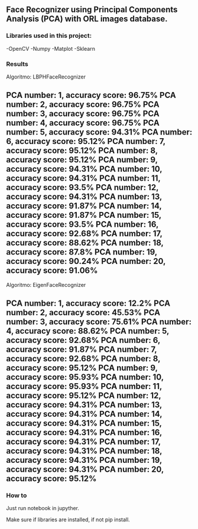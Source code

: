 ## Face Recognizer using Principal Components Analysis (PCA) with ORL images database.

### Libraries used in this project:

-OpenCV
-Numpy
-Matplot
-Sklearn

### Results

Algoritmo:  LBPHFaceRecognizer

PCA number: 1, accuracy score: 96.75%
PCA number: 2, accuracy score: 96.75%
PCA number: 3, accuracy score: 96.75%
PCA number: 4, accuracy score: 96.75%
PCA number: 5, accuracy score: 94.31%
PCA number: 6, accuracy score: 95.12%
PCA number: 7, accuracy score: 95.12%
PCA number: 8, accuracy score: 95.12%
PCA number: 9, accuracy score: 94.31%
PCA number: 10, accuracy score: 94.31%
PCA number: 11, accuracy score: 93.5%
PCA number: 12, accuracy score: 94.31%
PCA number: 13, accuracy score: 91.87%
PCA number: 14, accuracy score: 91.87%
PCA number: 15, accuracy score: 93.5%
PCA number: 16, accuracy score: 92.68%
PCA number: 17, accuracy score: 88.62%
PCA number: 18, accuracy score: 87.8%
PCA number: 19, accuracy score: 90.24%
PCA number: 20, accuracy score: 91.06%
--------------------------------------------------
Algoritmo:  EigenFaceRecognizer

PCA number: 1, accuracy score: 12.2%
PCA number: 2, accuracy score: 45.53%
PCA number: 3, accuracy score: 75.61%
PCA number: 4, accuracy score: 88.62%
PCA number: 5, accuracy score: 92.68%
PCA number: 6, accuracy score: 91.87%
PCA number: 7, accuracy score: 92.68%
PCA number: 8, accuracy score: 95.12%
PCA number: 9, accuracy score: 95.93%
PCA number: 10, accuracy score: 95.93%
PCA number: 11, accuracy score: 95.12%
PCA number: 12, accuracy score: 94.31%
PCA number: 13, accuracy score: 94.31%
PCA number: 14, accuracy score: 94.31%
PCA number: 15, accuracy score: 94.31%
PCA number: 16, accuracy score: 94.31%
PCA number: 17, accuracy score: 94.31%
PCA number: 18, accuracy score: 94.31%
PCA number: 19, accuracy score: 94.31%
PCA number: 20, accuracy score: 95.12%
--------------------------------------------------

### How to

Just run notebook in jupyther.

Make sure if libraries are installed, if not pip install.
